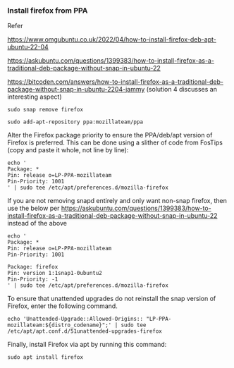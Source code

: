 ### Install firefox from PPA
 
Refer 
 
 https://www.omgubuntu.co.uk/2022/04/how-to-install-firefox-deb-apt-ubuntu-22-04

 https://askubuntu.com/questions/1399383/how-to-install-firefox-as-a-traditional-deb-package-without-snap-in-ubuntu-22
 
 https://bitcoden.com/answers/how-to-install-firefox-as-a-traditional-deb-package-without-snap-in-ubuntu-2204-jammy (solution 4 discusses an interesting aspect)
 
 
`sudo snap remove firefox` 

`sudo add-apt-repository ppa:mozillateam/ppa`
 
Alter the Firefox package priority to ensure the PPA/deb/apt version of Firefox is preferred. This can be done using a slither of code from FosTips (copy and paste it whole, not line by line):
```
echo '
Package: *
Pin: release o=LP-PPA-mozillateam
Pin-Priority: 1001
' | sudo tee /etc/apt/preferences.d/mozilla-firefox
```

If you are not removing snapd entirely and only want non-snap firefox, then use the below per https://askubuntu.com/questions/1399383/how-to-install-firefox-as-a-traditional-deb-package-without-snap-in-ubuntu-22 instead of the above
 
```
echo '
Package: *
Pin: release o=LP-PPA-mozillateam
Pin-Priority: 1001

Package: firefox
Pin: version 1:1snap1-0ubuntu2
Pin-Priority: -1
' | sudo tee /etc/apt/preferences.d/mozilla-firefox
```
 
 
To ensure that unattended upgrades do not reinstall the snap version of Firefox, enter the following command.
 
`echo 'Unattended-Upgrade::Allowed-Origins:: "LP-PPA-mozillateam:${distro_codename}";' | sudo tee /etc/apt/apt.conf.d/51unattended-upgrades-firefox`

Finally, install Firefox via apt by running this command:

`sudo apt install firefox`
 
